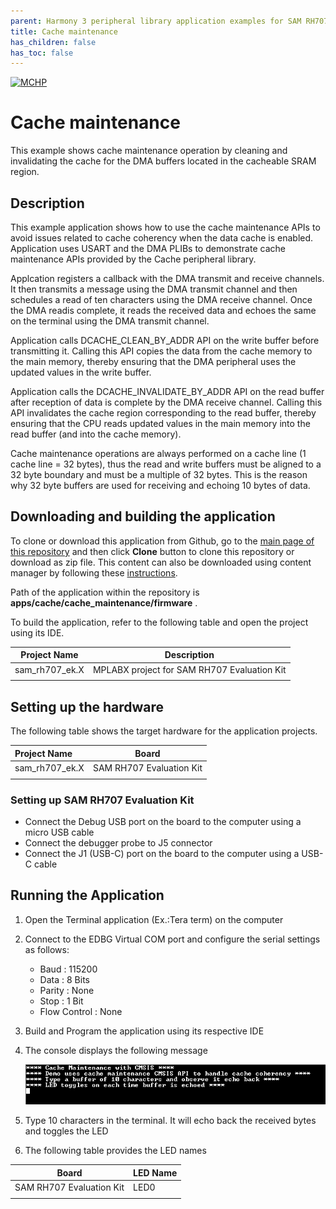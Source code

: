 ```yaml
---
parent: Harmony 3 peripheral library application examples for SAM RH707 family
title: Cache maintenance 
has_children: false
has_toc: false
---
```


[![MCHP](https://www.microchip.com/ResourcePackages/Microchip/assets/dist/images/logo.png)](https://www.microchip.com)

# Cache maintenance

This example shows cache maintenance operation by cleaning and invalidating the cache for the DMA buffers located in the cacheable SRAM region.

## Description

This example application shows how to use the cache maintenance APIs to avoid issues related to cache coherency when the data cache is enabled. Application uses USART and the DMA PLIBs to demonstrate cache maintenance APIs provided by the Cache peripheral library.

Applcation registers a callback with the DMA transmit and receive channels. It then transmits a message using the DMA transmit channel and then schedules a read of ten characters using the DMA receive channel. Once the DMA readis complete, it reads the received data and echoes the same on the terminal using the DMA transmit channel.

Application calls DCACHE_CLEAN_BY_ADDR API on the write buffer before transmitting it. Calling this API copies the data from the cache memory to the main memory, thereby ensuring that the DMA peripheral uses the updated values in the write buffer.

Application calls the DCACHE_INVALIDATE_BY_ADDR API on the read buffer after reception of data is complete by the DMA receive channel. Calling this API invalidates the cache region corresponding to the read buffer, thereby ensuring that the CPU reads updated values in the main memory into the read buffer (and into the cache memory).

Cache maintenance operations are always performed on a cache line (1 cache line = 32 bytes), thus the read and write buffers must be aligned to a 32 byte boundary and must be a multiple of 32 bytes. This is the reason why 32 byte buffers are used for receiving and echoing 10 bytes of data.

## Downloading and building the application

To clone or download this application from Github, go to the [main page of this repository](https://github.com/Microchip-MPLAB-Harmony/csp_apps_sam_rh707) and then click **Clone** button to clone this repository or download as zip file.
This content can also be downloaded using content manager by following these [instructions](https://github.com/Microchip-MPLAB-Harmony/contentmanager/wiki).

Path of the application within the repository is **apps/cache/cache_maintenance/firmware** .

To build the application, refer to the following table and open the project using its IDE.

| Project Name      | Description                                    |
| ----------------- | ---------------------------------------------- |
| sam_rh707_ek.X | MPLABX project for SAM RH707 Evaluation Kit |
|||

## Setting up the hardware

The following table shows the target hardware for the application projects.

| Project Name| Board|
|:---------|:---------:|
| sam_rh707_ek.X | SAM RH707 Evaluation Kit
|||

### Setting up SAM RH707 Evaluation Kit

- Connect the Debug USB port on the board to the computer using a micro USB cable
- Connect the debugger probe to J5 connector
- Connect the J1 (USB-C) port on the board to the computer using a USB-C cable

## Running the Application

1. Open the Terminal application (Ex.:Tera term) on the computer
2. Connect to the EDBG Virtual COM port and configure the serial settings as follows:
    - Baud : 115200
    - Data : 8 Bits
    - Parity : None
    - Stop : 1 Bit
    - Flow Control : None
3. Build and Program the application using its respective IDE
4. The console displays the following message

    ![output](images/cache_maintenance_output.png)

5. Type 10 characters in the terminal. It will echo back the received bytes and toggles the LED
6. The following table provides the LED names

| Board      | LED Name                                    |
| ----------------- | ---------------------------------------------- |
| SAM RH707 Evaluation Kit |LED0 |
|||
